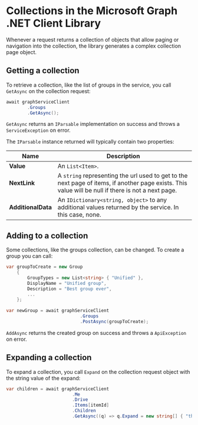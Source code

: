 Collections in the Microsoft Graph .NET Client Library
=====

Whenever a request returns a collection of objects that allow paging or navigation into the collection, the library generates a complex collection page object.

## Getting a collection

To retrieve a collection, like the list of groups in the service, you call `GetAsync` on the collection request:

```csharp
await graphServiceClient
	    .Groups
	    .GetAsync();
```

`GetAsync` returns an `IParsable` implementation on success and throws a `ServiceException` on error.

The `IParsable` instance returned will typically contain two properties: 

|Name                |Description                                                                                                                                                  |
|--------------------|-------------------------------------------------------------------------------------------------------------------------------------------------------------|
|**Value**     |An `List<Item>`.                                                                                                                                            |
|**NextLink** |A `string` representing the url used to get to the next page of items, if another page exists. This value will be null if there is not a next page.|
|**AdditionalData**    |An `IDictionary<string, object>` to any additional values returned by the service. In this case, none.                                                       |

## Adding to a collection

Some collections, like the groups collection, can be changed. To create a group you can call:

```csharp
var groupToCreate = new Group
    {
		GroupTypes = new List<string> { "Unified" },
		DisplayName = "Unified group",
		Description = "Best group ever",
		...
	};
	
var newGroup = await graphServiceClient
							.Groups
							.PostAsync(groupToCreate);
```

`AddAsync` returns the created group on success and throws a `ApiException` on error.

## Expanding a collection

To expand a collection, you call `Expand` on the collection request object with the string value of the expand:

```csharp
var children = await graphServiceClient
                         .Me
                         .Drive
						 .Items[itemId]
						 .Children
						 .GetAsync((q) => q.Expand = new string[] { "thumbnails" });
```
